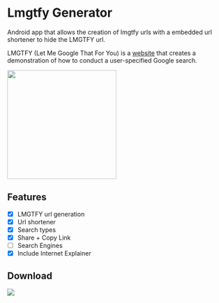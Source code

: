 # Lmgtfy Generator
Android app that allows the creation of lmgtfy urls with a embedded url shortener to hide the LMGTFY url.

LMGTFY (Let Me Google That For You) is a [website](https://lmgtfy.com/) that creates a demonstration of how to conduct a user-specified Google search.

<img src="https://lh3.googleusercontent.com/s9PCBWGO9VbE1beq3I_nn1clFsAP3b2cXrYOpqM1On5qNqm2kSfGEvnr98ZYzGH2kw=h900-rw" width="250">

## Features
- [x] LMGTFY url generation
- [x] Url shortener
- [x] Search types
- [x] Share + Copy Link
- [ ] Search Engines
- [x] Include Internet Explainer

## Download
[<img src="https://camo.githubusercontent.com/21cd52aa8b8d6562008144a9d1d7b35596447196/687474703a2f2f692e696d6775722e636f6d2f37737130366c722e706e67">](https://play.google.com/store/apps/details?id=com.wilderpereira.lmgtfygen&pcampaignid=MKT-Other-global-all-co-prtnr-py-PartBadge-Mar2515-1)
